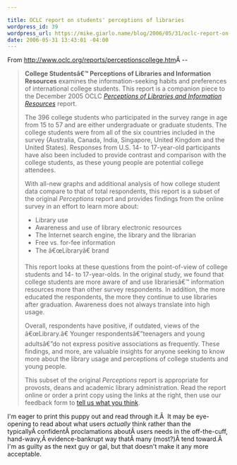 ```yaml
---

title: OCLC report on students' perceptions of libraries
wordpress_id: 39
wordpress_url: https://mike.giarlo.name/blog/2006/05/31/oclc-report-on-students-perceptions-of-libraries/
date: 2006-05-31 13:43:01 -04:00
---
```

From <a href="http://www.oclc.org/reports/perceptionscollege.htm">http://www.oclc.org/reports/perceptionscollege.htm</a>Â --
<blockquote><strong>College Studentsâ€™ Perceptions of Libraries and Information Resources</strong> examines the information-seeking habits and preferences of international college students. This report is a companion piece to the December 2005 OCLC <a href="https://mike.giarlo.name/blog/wp-admin/2005perceptions.htm"><em>Perceptions of Libraries and Information Resources</em></a> report.

The 396 college students who participated in the survey range in age from 15 to 57 and are either undergraduate or graduate students. The college students were from all of the six countries included in the survey (Australia, Canada, India, Singapore, United Kingdom and the United States). Responses from U.S. 14- to 17-year-old participants have also been included to provide contrast and comparison with the college students, as these young people are potential college attendees.

With all-new graphs and additional analysis of how college student data compare to that of total respondents, this report is a subset of the original <em>Perceptions</em> report and provides findings from the online survey in an effort to learn more about:
<ul>
	<li>Library use</li>
	<li>Awareness and use of library electronic resources</li>
	<li>The Internet search engine, the library and the librarian</li>
	<li>Free vs. for-fee information</li>
	<li>The â€œLibraryâ€ brand</li>
</ul>
This report looks at these questions from the point-of-view of college students and 14- to 17-year-olds. In the original study, we found that college students are more aware of and use librariesâ€™ information resources more than other survey respondents. In addition, the more educated the respondents, the more they continue to use libraries after graduation. Awareness does not always translate into high usage.

Overall, respondents have positive, if outdated, views of the â€œLibrary.â€ Younger respondentsâ€”teenagers and young adultsâ€”do not express positive associations as frequently. These findings, and more, are valuable insights for anyone seeking to know more about the library usage and perceptions of college students and young people.

This subset of the original <em>Perceptions</em> report is appropriate for provosts, deans and academic library administration. Read the report online or order a print copy using the links at the right, then use our feedback form to <a href="https://www3.oclc.org/app/percep/students/" target="form">tell us what you think</a>.</blockquote>
I'm eager to print this puppy out and read through it.Â  It may be eye-opening to read about what users <em>actually</em> think rather than the typicallyÂ confidentÂ proclamations aboutÂ users needs in the off-the-cuff, hand-wavy,Â evidence-bankrupt way thatÂ many (most?)Â tend toward.Â  I'm as guilty as the next guy or gal, but that doesn't make it any more acceptable.
